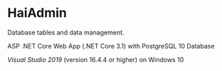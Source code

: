 # HaiAdmin #

Database tables and data management.

ASP .NET Core Web App (.NET Core 3.1) with PostgreSQL 10 Database

*Visual Studio 2019* (version 16.4.4 or higher) on Windows 10

